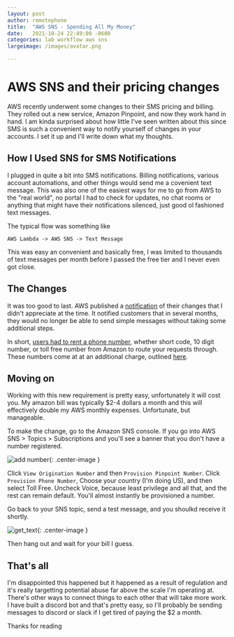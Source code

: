 ```yaml
---
layout: post
author: remotephone
title:  "AWS SNS - Spending All My Money"
date:   2021-10-24 22:49:00 -0600
categories: lab workflow aws sns
largeimage: /images/avatar.png

---
```


# AWS SNS and their pricing changes

AWS recently underwent some changes to their SMS pricing and billing. They rolled out a new service, Amazon Pinpoint, and now they work hand in hand. I am kinda surprised about how little I've seen written about this since SMS is such a convenient way to notify yourself of changes in your accounts. I set it up and I'll write down what my thoughts.


## How I Used SNS for SMS Notifications

I plugged in quite a bit into SMS notifications. Billing notifications, various account automations, and other things would send me a covenient text message. This was also one of the easiest ways for me to go from AWS to the "real world", no portal I had to check for updates, no chat rooms or anything that might have their notifications silenced, just good ol fashioned text messages.

The typical flow was something like

```text
AWS Lambda -> AWS SNS -> Text Message
```

This was easy an convenient and basically free, I was limited to thousands of text messages per month before I passed the free tier and I never even got close. 


## The Changes

It was too good to last. AWS published a [notification](https://aws.amazon.com/blogs/mobile/changes-coming-to-aws-amplifys-sms-based-authentication-workflows/) of their changes that I didn't appreciate at the time. It notified customers that in several months, they would no longer be able to send simple messages without taking some additional steps.

In short, [users had to rent a phone number](https://docs.aws.amazon.com/sns/latest/dg/channels-sms-originating-identities.html), whether short code, 10 digit number, or toll free number from Amazon to route your requests through. These numbers come at at an additional charge, outlined [here](https://aws.amazon.com/sns/sms-pricing/).


## Moving on

Working with this new requirement is pretty easy, unfortunately it will cost you. My amazon bill was typically $2-4 dollars a month and this will effectively double my AWS monthly expenses. Unfortunate, but manageable. 

To make the change, go to the Amazon SNS console. If you go into AWS SNS > Topics > Subscriptions and you'll see a banner that you don't have a number registered. 


![add number]({{site.url}}/images/aws_sns01.png){: .center-image }


Click `View Origination Number` and then `Provision Pinpoint Number`. Click `Provision Phone Number`, Choose your country (I'm doing US), and then select Toll Free. Uncheck Voice, because least privilege and all that, and the rest can remain default. You'll almost instantly be provisioned a number. 

Go back to your SNS topic, send a test message, and you shoulkd receive it shortly.


![get_text]({{site.url}}/images/aws_sns02.png){: .center-image }


Then hang out and wait for your bill I guess.

## That's all

I'm disappointed this happened but it happened as a result of regulation and it's really targetting potential abuse far above the scale I'm operating at. There's other ways to connect things to each other that will take more work. I have built a discord bot and that's pretty easy, so I'll probably be sending messages to discord or slack if I get tired of paying the $2 a month. 

Thanks for reading